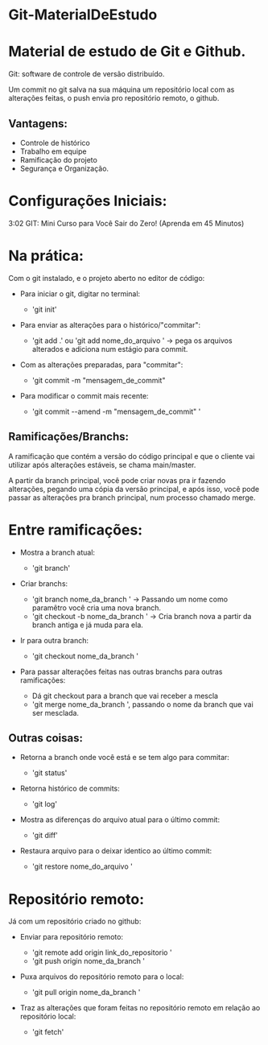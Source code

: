 # Git-MaterialDeEstudo

# Material de estudo de Git e Github.

Git: software de controle de versão distribuído. 

Um commit no git salva na sua máquina um repositório local com as alterações feitas, o push envia pro repositório remoto, o github.

## Vantagens: 
* Controle de histórico
* Trabalho em equipe
* Ramificação do projeto
* Segurança e Organização. 


# Configurações Iniciais:
3:02 GIT: Mini Curso para Você Sair do Zero! (Aprenda em 45 Minutos)

# Na prática: 
Com o git instalado, e o projeto aberto no editor de código:

* Para iniciar o git, digitar no terminal:
    * 'git init'
      
* Para enviar as alterações para o histórico/"commitar":
    * 'git add .' ou 'git add nome_do_arquivo '   -> pega os arquivos alterados e adiciona num estágio para commit.
      
* Com as alterações preparadas, para "commitar": 
    * 'git commit -m "mensagem_de_commit"
      
* Para modificar o commit mais recente:
    * 'git commit --amend -m "mensagem_de_commit" '  

## Ramificações/Branchs:
A ramificação que contém a versão do código principal e que o cliente vai utilizar após alterações estáveis, se chama main/master. 

A partir da branch principal, você pode criar novas pra ir fazendo alterações, pegando uma cópia da versão principal, e após isso, você pode passar as alterações pra branch principal, num processo chamado merge.

# Entre ramificações:
* Mostra a branch atual:
    * 'git branch'
      
* Criar branchs:
    * 'git branch nome_da_branch '  -> Passando um nome como paramêtro você cria uma nova branch.
    * 'git checkout -b nome_da_branch '   -> Cria branch nova a partir da branch antiga e já muda para ela.
      
* Ir para outra branch:
    * 'git checkout nome_da_branch '
      
* Para passar alterações feitas nas outras branchs para outras ramificações:
    * Dá git checkout para a branch que vai receber a mescla
    * 'git merge nome_da_branch ', passando o nome da branch que vai ser mesclada.

## Outras coisas:
* Retorna a branch onde você está e se tem algo para commitar:
    * 'git status'
      
* Retorna histórico de commits:
    * 'git log'
      
* Mostra as diferenças do arquivo atual para o último commit:
    * 'git diff'
      
* Restaura arquivo para o deixar identico ao último commit: 
    * 'git restore nome_do_arquivo '  


# Repositório remoto:
Já com um repositório criado no github:

* Enviar para repositório remoto:
    * 'git remote add origin link_do_repositorio ' 
    * 'git push origin nome_da_branch ' 

* Puxa arquivos do repositório remoto para o local:
    * 'git pull origin nome_da_branch '
      
* Traz as alterações que foram feitas no repositório remoto em relação ao repositório local:
    * 'git fetch' 
